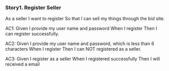 ### Story1. Register Seller

As a seller
I want to register
So that I can sell my things through the bid site.

AC1:
Given I provide my user name and password
When I register
Then I can register successfully.

AC2:
Given I provide my user name and password, which is less than 6 characters
When I register
Then I can NOT registered as a seller.

AC3:
Given I register as a seller
When I registered successfully
Then I will received a email
